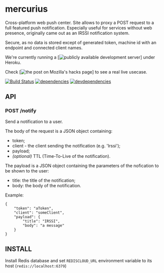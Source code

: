 # mercurius
Cross-platform web push center. Site allows to proxy a POST request to a full featured push notification. Especially useful for services without web presence, originally came out as an IRSSI notification system.

Secure, as no data is stored except of generated token, machine id with an endpoint and connected client names.

We're currently running a [![publicly available development server](https://mozcurius.herokuapp.com)] under Heroku.

Check [![the post on Mozilla's hacks page](https://hacks.mozilla.org/2015/12/web-push-notifications-from-irssi/)] to see a real live usecase.

[![Build Status](https://travis-ci.org/marco-c/mercurius.svg?branch=master)](https://travis-ci.org/marco-c/mercurius)
[![dependencies](https://david-dm.org/marco-c/mercurius.svg)](https://david-dm.org/marco-c/mercurius)
[![devdependencies](https://david-dm.org/marco-c/mercurius/dev-status.svg)](https://david-dm.org/marco-c/mercurius#info=devDependencies)

## API

### POST /notify
Send a notification to a user.

The body of the request is a JSON object containing:
 - token;
 - client - the client sending the notification (e.g. 'Irssi');
 - payload;
 - *(optional)* TTL (Time-To-Live of the notification).

The payload is a JSON object containing the parameters of the nofication to be shown to the user:
 - title: the title of the notification;
 - body: the body of the notification.

Example:
```
{
    "token": "aToken",
    "client": "someClient",
    "payload": {
        "title": "IRSSI",
        "body": "a message"
    }
}
```

## INSTALL

Install Redis database and set `REDISCLOUD_URL` environment variable to its 
host (`redis://localhost:6379`)
